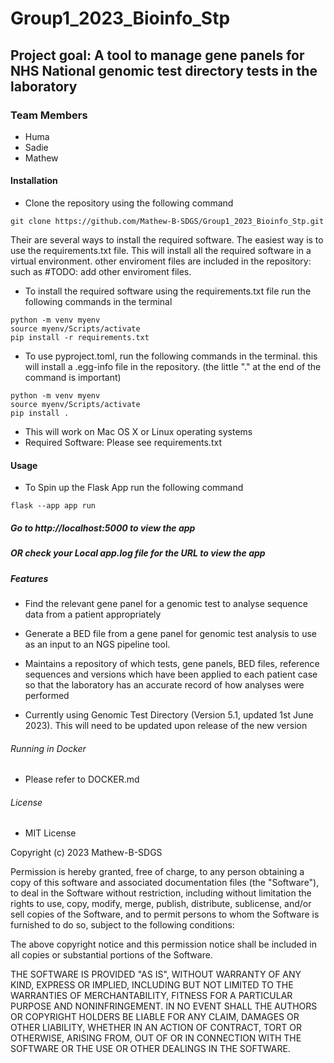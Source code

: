 # Group1_2023_Bioinfo_Stp

## Project goal: A tool to manage gene panels for NHS National genomic test directory tests in the laboratory

### Team Members
- Huma
- Sadie 
- Mathew 

#### Installation 
 
- Clone the repository using the following command 
```
git clone https://github.com/Mathew-B-SDGS/Group1_2023_Bioinfo_Stp.git
```
Their are several ways to install the required software. The easiest way is to use the requirements.txt file. This will install all the required software in a virtual environment. other enviroment files are included in the repository: such as #TODO: add other enviroment files.

- To install the required software using the requirements.txt file run the following commands in the terminal 
```
python -m venv myenv
source myenv/Scripts/activate
pip install -r requirements.txt
```

- To use pyproject.toml, run the following commands in the terminal. this will install a .egg-info file in the repository.
(the little "." at the end of the command is important)
```
python -m venv myenv
source myenv/Scripts/activate
pip install .
```


- This will work on Mac OS X or Linux operating systems 
- Required Software: Please see requirements.txt 

#### Usage 

- To Spin up the Flask App run the following command
```
flask --app app run 
```
##### Go to http://localhost:5000 to view the app 
##### OR check your Local app.log file for the URL to view the app


##### Features

- Find the relevant gene panel for a genomic test to analyse sequence data from a patient appropriately
- Generate a BED file from a gene panel for genomic test analysis to use as an input to an NGS pipeline tool.
- Maintains a repository of which tests, gene panels, BED files, reference sequences and versions which have been applied to each patient case so that the laboratory has an accurate record of how analyses were performed

- Currently using Genomic Test Directory (Version 5.1, updated 1st June 2023). This will need to be updated upon release of the new version 

###### Running in Docker

- Please refer to DOCKER.md 

###### License 

- MIT License

Copyright (c) 2023 Mathew-B-SDGS

Permission is hereby granted, free of charge, to any person obtaining a copy
of this software and associated documentation files (the "Software"), to deal
in the Software without restriction, including without limitation the rights
to use, copy, modify, merge, publish, distribute, sublicense, and/or sell
copies of the Software, and to permit persons to whom the Software is
furnished to do so, subject to the following conditions:

The above copyright notice and this permission notice shall be included in all
copies or substantial portions of the Software.

THE SOFTWARE IS PROVIDED "AS IS", WITHOUT WARRANTY OF ANY KIND, EXPRESS OR
IMPLIED, INCLUDING BUT NOT LIMITED TO THE WARRANTIES OF MERCHANTABILITY,
FITNESS FOR A PARTICULAR PURPOSE AND NONINFRINGEMENT. IN NO EVENT SHALL THE
AUTHORS OR COPYRIGHT HOLDERS BE LIABLE FOR ANY CLAIM, DAMAGES OR OTHER
LIABILITY, WHETHER IN AN ACTION OF CONTRACT, TORT OR OTHERWISE, ARISING FROM,
OUT OF OR IN CONNECTION WITH THE SOFTWARE OR THE USE OR OTHER DEALINGS IN THE
SOFTWARE.
